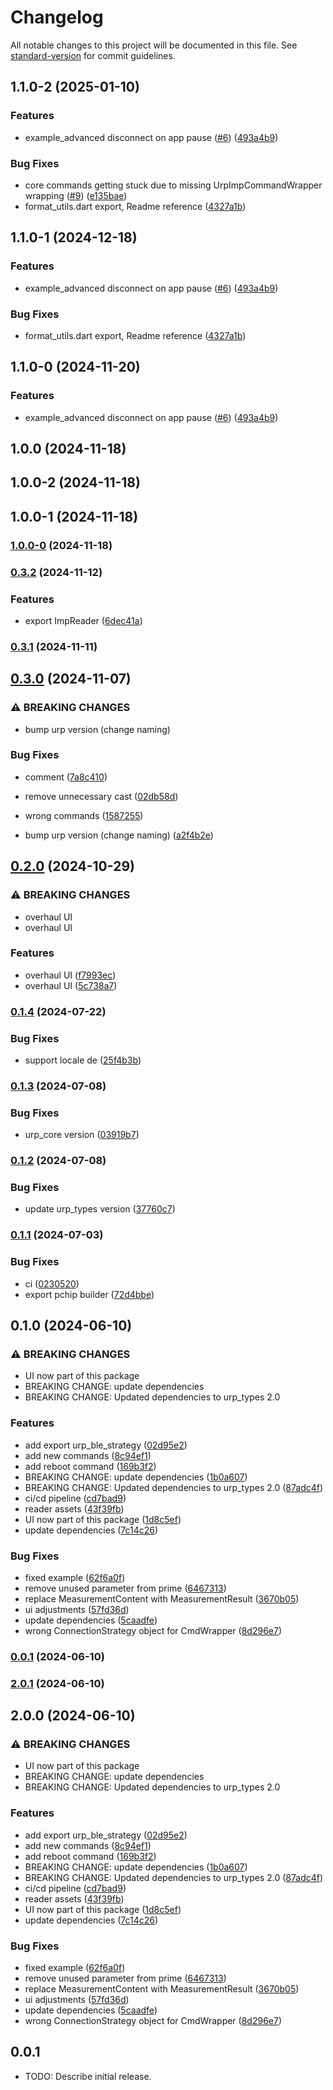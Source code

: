 # Changelog

All notable changes to this project will be documented in this file. See [standard-version](https://github.com/conventional-changelog/standard-version) for commit guidelines.

## 1.1.0-2 (2025-01-10)


### Features

* example_advanced disconnect on app pause ([#6](https://github.com/emdgroup/mtrust-imp-kit/issues/6)) ([493a4b9](https://github.com/emdgroup/mtrust-imp-kit/commit/493a4b9f185904e98e45b55944f45d4b25f494e5))


### Bug Fixes

* core commands getting stuck due to missing UrpImpCommandWrapper wrapping ([#9](https://github.com/emdgroup/mtrust-imp-kit/issues/9)) ([e135bae](https://github.com/emdgroup/mtrust-imp-kit/commit/e135bae75deb7db927853811f488a6cfcec66967))
* format_utils.dart export, Readme reference ([4327a1b](https://github.com/emdgroup/mtrust-imp-kit/commit/4327a1b36cc81d618a13b9db8c8d94726c35ad8b))

## 1.1.0-1 (2024-12-18)


### Features

* example_advanced disconnect on app pause ([#6](https://github.com/emdgroup/mtrust-imp-kit/issues/6)) ([493a4b9](https://github.com/emdgroup/mtrust-imp-kit/commit/493a4b9f185904e98e45b55944f45d4b25f494e5))


### Bug Fixes

* format_utils.dart export, Readme reference ([4327a1b](https://github.com/emdgroup/mtrust-imp-kit/commit/4327a1b36cc81d618a13b9db8c8d94726c35ad8b))

## 1.1.0-0 (2024-11-20)


### Features

* example_advanced disconnect on app pause ([#6](https://github.com/emdgroup/mtrust-imp-kit/issues/6)) ([493a4b9](https://github.com/emdgroup/mtrust-imp-kit/commit/493a4b9f185904e98e45b55944f45d4b25f494e5))

## 1.0.0 (2024-11-18)

## 1.0.0-2 (2024-11-18)

## 1.0.0-1 (2024-11-18)

### [1.0.0-0](1.0.0-0) (2024-11-18)

### [0.3.2](v0.3.1...v0.3.2) (2024-11-12)


### Features

* export ImpReader ([6dec41a](6dec41a14051ebcbb3c2c46ae0f7542498ab720f))

### [0.3.1](v0.3.0...v0.3.1) (2024-11-11)

## [0.3.0](v0.2.0...v0.3.0) (2024-11-07)


### ⚠ BREAKING CHANGES

* bump urp version (change naming)

### Bug Fixes

* comment ([7a8c410](7a8c410ba37776c6f9b5719467e45552b0ea0c39))
* remove unnecessary cast ([02db58d](02db58d91045720b18ada466b494323260161818))
* wrong commands ([1587255](15872556af0696b8cd3dbc6f44f29c97a8a004d6))


* bump urp version (change naming) ([a2f4b2e](a2f4b2ed74c396426a9dcb559dca7c2d1adb3174))

## [0.2.0](v0.1.4...v0.2.0) (2024-10-29)


### ⚠ BREAKING CHANGES

* overhaul UI
* overhaul UI

### Features

* overhaul UI ([f7993ec](f7993ec67afe70046b0f7ff093ad662891ef1912))
* overhaul UI ([5c738a7](5c738a7ebab526dd7e74135c786f14c9b0b49ba1))

### [0.1.4](v0.1.3...v0.1.4) (2024-07-22)


### Bug Fixes

* support locale de ([25f4b3b](25f4b3b45ccecca50900221e0eadc1d3c17fc87f))

### [0.1.3](v0.1.2...v0.1.3) (2024-07-08)


### Bug Fixes

* urp_core version ([03919b7](03919b723de89db761e98f463bccd47279af4831))

### [0.1.2](v0.1.1...v0.1.2) (2024-07-08)


### Bug Fixes

* update urp_types version ([37760c7](37760c7b1e6fd56a7d6c5cd30553e0ac095df300))

### [0.1.1](v0.1.0...v0.1.1) (2024-07-03)


### Bug Fixes

* ci ([0230520](0230520b1b7825d17c7ab96fcbccfe7473a5cf8e))
* export pchip builder ([72d4bbe](72d4bbe49b2d5c0f27898a63666eb082aee87a48))

## 0.1.0 (2024-06-10)


### ⚠ BREAKING CHANGES

* UI now part of this package
* BREAKING CHANGE: update dependencies
* BREAKING CHANGE: Updated dependencies to urp_types 2.0

### Features

* add export urp_ble_strategy ([02d95e2](02d95e24ccb34ffc4632d07f4f257c5af5e77481))
* add new commands ([8c94ef1](8c94ef11f246262c5f65344c2ca96ee0048d740b))
* add reboot command ([169b3f2](169b3f272285b6b9ef0a73cbaca359273069ebfe))
* BREAKING CHANGE: update dependencies ([1b0a607](1b0a60770c551d2218dc2f816b12c11e6bd771c8))
* BREAKING CHANGE: Updated dependencies to urp_types 2.0 ([87adc4f](87adc4f41ebc2fb0ebaeba0b36a1ce9a01dc08cc))
* ci/cd pipeline ([cd7bad9](cd7bad97e6de71fade14d2e33be63ea87bcd2fda))
* reader assets ([43f39fb](43f39fbeccb9d19afb35b7b8cd159a729511987e))
* UI now part of this package ([1d8c5ef](1d8c5ef421bd5fbe24411aa28729c7ad1146be32))
* update dependencies ([7c14c26](7c14c2650f82906123e34f0667a335f206a41d26))


### Bug Fixes

* fixed example ([62f6a0f](62f6a0f61336c2695bb19870eb8833e634190b9c))
* remove unused parameter from prime ([6467313](64673139d5763a574c9a69045eb1395790d24046))
* replace MeasurementContent with MeasurementResult ([3670b05](3670b05d927f80ef84fe593f2cd592eda1499b59))
* ui adjustments ([57fd36d](57fd36d2f16ca600630b17949658e7323c2cb24f))
* update dependencies ([5caadfe](5caadfefccb48fbdfe15d26e9b6660569a5d8e3e))
* wrong ConnectionStrategy object for CmdWrapper ([8d296e7](8d296e7c24672c949a6bd347accebc004ee8e2f0))

### [0.0.1](v2.0.0...v0.0.1) (2024-06-10)

### [2.0.1](v2.0.0...v2.0.1) (2024-06-10)

## 2.0.0 (2024-06-10)


### ⚠ BREAKING CHANGES

* UI now part of this package
* BREAKING CHANGE: update dependencies
* BREAKING CHANGE: Updated dependencies to urp_types 2.0

### Features

* add export urp_ble_strategy ([02d95e2](02d95e24ccb34ffc4632d07f4f257c5af5e77481))
* add new commands ([8c94ef1](8c94ef11f246262c5f65344c2ca96ee0048d740b))
* add reboot command ([169b3f2](169b3f272285b6b9ef0a73cbaca359273069ebfe))
* BREAKING CHANGE: update dependencies ([1b0a607](1b0a60770c551d2218dc2f816b12c11e6bd771c8))
* BREAKING CHANGE: Updated dependencies to urp_types 2.0 ([87adc4f](87adc4f41ebc2fb0ebaeba0b36a1ce9a01dc08cc))
* ci/cd pipeline ([cd7bad9](cd7bad97e6de71fade14d2e33be63ea87bcd2fda))
* reader assets ([43f39fb](43f39fbeccb9d19afb35b7b8cd159a729511987e))
* UI now part of this package ([1d8c5ef](1d8c5ef421bd5fbe24411aa28729c7ad1146be32))
* update dependencies ([7c14c26](7c14c2650f82906123e34f0667a335f206a41d26))


### Bug Fixes

* fixed example ([62f6a0f](62f6a0f61336c2695bb19870eb8833e634190b9c))
* remove unused parameter from prime ([6467313](64673139d5763a574c9a69045eb1395790d24046))
* replace MeasurementContent with MeasurementResult ([3670b05](3670b05d927f80ef84fe593f2cd592eda1499b59))
* ui adjustments ([57fd36d](57fd36d2f16ca600630b17949658e7323c2cb24f))
* update dependencies ([5caadfe](5caadfefccb48fbdfe15d26e9b6660569a5d8e3e))
* wrong ConnectionStrategy object for CmdWrapper ([8d296e7](8d296e7c24672c949a6bd347accebc004ee8e2f0))

## 0.0.1

* TODO: Describe initial release.
